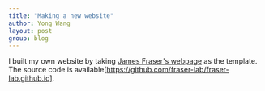 ```yaml
---
title: "Making a new website"
author: Yong Wang
layout: post
group: blog
---
```


I built my own website by taking [James Fraser's webpage](https://fraserlab.com/) as the template. The source code is available[https://github.com/fraser-lab/fraser-lab.github.io].
